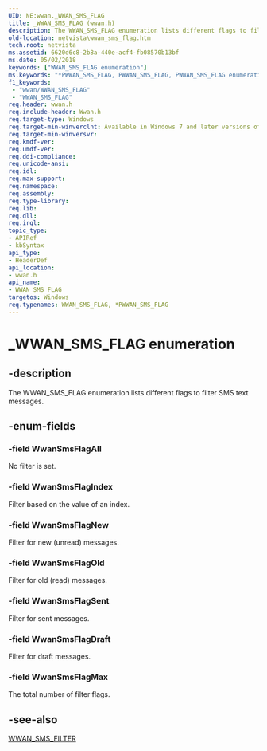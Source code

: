 ```yaml
---
UID: NE:wwan._WWAN_SMS_FLAG
title: _WWAN_SMS_FLAG (wwan.h)
description: The WWAN_SMS_FLAG enumeration lists different flags to filter SMS text messages.
old-location: netvista\wwan_sms_flag.htm
tech.root: netvista
ms.assetid: 6620d6c8-2b8a-440e-acf4-fb08570b13bf
ms.date: 05/02/2018
keywords: ["WWAN_SMS_FLAG enumeration"]
ms.keywords: "*PWWAN_SMS_FLAG, PWWAN_SMS_FLAG, PWWAN_SMS_FLAG enumeration pointer [Network Drivers Starting with Windows Vista], WWAN_SMS_FLAG, WWAN_SMS_FLAG enumeration [Network Drivers Starting with Windows Vista], WwanRef_379a284f-534f-4acb-88c7-d60f7627ab32.xml, WwanSmsFlagAll, WwanSmsFlagDraft, WwanSmsFlagIndex, WwanSmsFlagMax, WwanSmsFlagNew, WwanSmsFlagOld, WwanSmsFlagSent, _WWAN_SMS_FLAG, netvista.wwan_sms_flag, wwan/PWWAN_SMS_FLAG, wwan/WWAN_SMS_FLAG, wwan/WwanSmsFlagAll, wwan/WwanSmsFlagDraft, wwan/WwanSmsFlagIndex, wwan/WwanSmsFlagMax, wwan/WwanSmsFlagNew, wwan/WwanSmsFlagOld, wwan/WwanSmsFlagSent"
f1_keywords:
 - "wwan/WWAN_SMS_FLAG"
 - "WWAN_SMS_FLAG"
req.header: wwan.h
req.include-header: Wwan.h
req.target-type: Windows
req.target-min-winverclnt: Available in Windows 7 and later versions of Windows.
req.target-min-winversvr: 
req.kmdf-ver: 
req.umdf-ver: 
req.ddi-compliance: 
req.unicode-ansi: 
req.idl: 
req.max-support: 
req.namespace: 
req.assembly: 
req.type-library: 
req.lib: 
req.dll: 
req.irql: 
topic_type:
- APIRef
- kbSyntax
api_type:
- HeaderDef
api_location:
- wwan.h
api_name:
- WWAN_SMS_FLAG
targetos: Windows
req.typenames: WWAN_SMS_FLAG, *PWWAN_SMS_FLAG
---
```


# _WWAN_SMS_FLAG enumeration


## -description


The WWAN_SMS_FLAG enumeration lists different flags to filter SMS text messages.


## -enum-fields




### -field WwanSmsFlagAll

No filter is set.


### -field WwanSmsFlagIndex

Filter based on the value of an index.


### -field WwanSmsFlagNew

Filter for new (unread) messages.


### -field WwanSmsFlagOld

Filter for old (read) messages.


### -field WwanSmsFlagSent

Filter for sent messages.


### -field WwanSmsFlagDraft

Filter for draft messages.


### -field WwanSmsFlagMax

The total number of filter flags.


## -see-also




<a href="https://docs.microsoft.com/windows-hardware/drivers/ddi/wwan/ns-wwan-_wwan_sms_filter">WWAN_SMS_FILTER</a>
 

 

